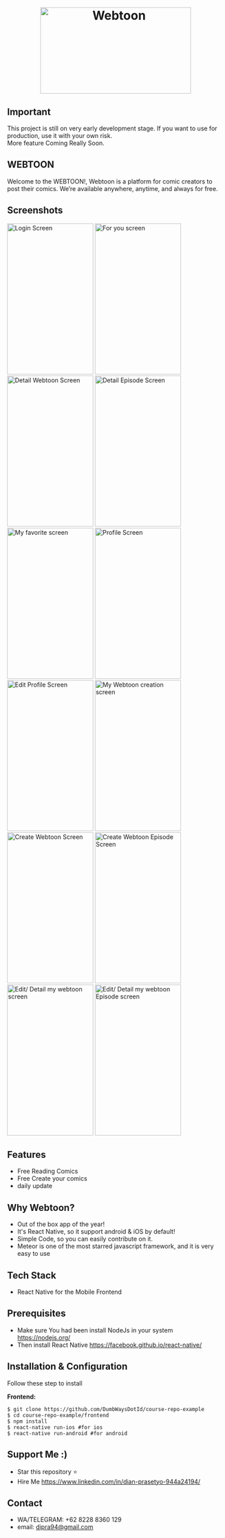 
<h1 align="center">
   <img src="https://www.downloadapkandroid.org/wp-content/uploads/2018/03/webtoon-2.jpg" width="350" height="200" alt="Webtoon"/>
</h1>

## Important
This project is still on very early development stage. If you want to use for production, use it with your own risk.
<br>More feature Coming Really Soon.

## WEBTOON
Welcome to the WEBTOON!,
Webtoon is a platform for comic creators to post their comics. We’re available anywhere, anytime, and always for free.


## Screenshots

<p float="left">
  <img src="https://i.ibb.co/C5BsNPZ/Screenshot-1570773990.png" width="200" height="350" alt="Login Screen"/>

  <img src="https://i.ibb.co/pzg32YR/Screenshot-1570774068.png" width="200" height="350" alt="For you screen"/>

  <img src="https://i.ibb.co/7vLbNdx/Screenshot-1570774080.png" width="200" height="350" alt="Detail Webtoon Screen"/>

  <img src="https://i.ibb.co/F8S7MPJ/Screenshot-1570774094.png" width="200" height="350" alt="Detail Episode Screen"/>

  <img src="https://i.ibb.co/q0LwBG8/Screenshot-1570774108.png" width="200" height="350" alt="My favorite screen"/>

  <img src="https://i.ibb.co/jg0W4c3/Screenshot-1570774116.png" width="200" height="350" alt="Profile Screen"/>

  <img src="https://i.ibb.co/M6H3jJm/Screenshot-1570774122.png" width="200" height="350" alt="Edit Profile Screen"/>

  <img src="https://i.ibb.co/kqk1GrB/Screenshot-1570774131.png" width="200" height="350" alt="My Webtoon creation screen"/>

  <img src="https://i.ibb.co/JtMNv9F/Screenshot-1570778421.png" width="200" height="350" alt="Create Webtoon Screen"/>

  <img src="https://i.ibb.co/9yStjXj/Screenshot-1570778464.png" width="200" height="350" alt="Create Webtoon Episode Screen"/>

<img src="https://i.ibb.co/4jH2B3Z/Screenshot-1570779044.png" width="200" height="350" alt="Edit/ Detail my webtoon screen"/>

  <img src="https://i.ibb.co/q7FK11T/Screenshot-1570779109.png" width="200" height="350" alt="Edit/ Detail my webtoon Episode screen"/>
  
</p>


## Features
* Free Reading Comics
* Free Create your comics
* daily update

## Why Webtoon?
* Out of the box app of the year!
* It's React Native, so it support android & iOS by default!
* Simple Code, so you can easily contribute on it.
* Meteor is one of the most starred javascript framework, and it is very easy to use

## Tech Stack
* React Native for the Mobile Frontend

## Prerequisites
* Make sure You had been install NodeJs in your system https://nodejs.org/
* Then install React Native https://facebook.github.io/react-native/

## Installation & Configuration
Follow these step to install

**Frontend:**
```
$ git clone https://github.com/DumbWaysDotId/course-repo-example
$ cd course-repo-example/frontend
$ npm install
$ react-native run-ios #for ios
$ react-native run-android #for android
```

## Support Me :)
* Star this repository :star:
* Hire Me https://www.linkedin.com/in/dian-prasetyo-944a24194/

## Contact 
* WA/TELEGRAM: +62 8228 8360 129
* email: dipra94@gmail.com
